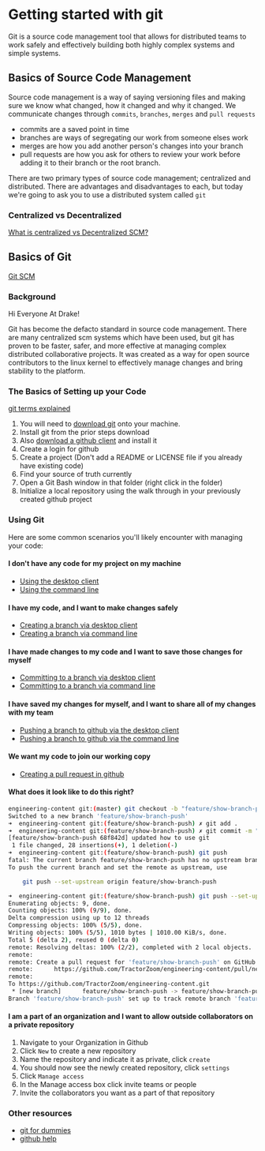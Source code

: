 # Getting started with git

Git is a source code management tool that allows for distributed teams to work safely and effectively building both highly complex systems and simple systems.

## Basics of Source Code Management

Source code management is a way of saying versioning files and making sure we know what changed, how it changed and why it changed.  We communicate changes through `commits`, `branches`, `merges` and `pull requests`

- commits are a saved point in time
- branches are ways of segregating our work from someone elses work
- merges are how you add another person's changes into your branch
- pull requests are how you ask for others to review your work before adding it to their branch or the root branch.

There are two primary types of source code management; centralized and distributed.  There are advantages and disadvantages to each, but today we're going to ask you to use a distributed system called `git`

### Centralized vs Decentralized 

[What is centralized vs Decentralized SCM?](https://medium.com/faun/centralized-vs-distributed-version-control-systems-a135091299f0)

## Basics of Git

[Git SCM](https://git-scm.com/about)

### Background

Hi Everyone At Drake!

Git has become the defacto standard in source code management.  There are many centralized scm systems which have been used, but git has proven to be faster, safer, and more effective at managing complex distributed collaborative projects.  It was created as a way for open source contributors to the linux kernel to effectively manage changes and bring stability to the platform.

### The Basics of Setting up your Code

[git terms explained](https://linuxacademy.com/blog/linux/git-terms-explained/)

1. You will need to [download git](https://git-scm.com/downloads) onto your machine.
1. Install git from the prior steps download
1. Also [download a github client](https://desktop.github.com/) and install it
1. Create a login for github
1. Create a project (Don't add a README or LICENSE file if you already have existing code)
1. Find your source of truth currently
1. Open a Git Bash window in that folder (right click in the folder)
1. Initialize a local repository using the walk through in your previously created github project

### Using Git

Here are some common scenarios you'll likely encounter with managing your code:

#### I don't have any code for my project on my machine

- [Using the desktop client](https://help.github.com/en/desktop/contributing-to-projects/cloning-and-forking-repositories-from-github-desktop)
- [Using the command line](https://help.github.com/en/github/creating-cloning-and-archiving-repositories/cloning-a-repository)

#### I have my code, and I want to make changes safely

- [Creating a branch via desktop client](https://help.github.com/en/desktop/contributing-to-projects/creating-a-branch-for-your-work)
- [Creating a branch via command line](https://git-scm.com/book/en/v2/Git-Branching-Basic-Branching-and-Merging)

#### I have made changes to my code and I want to save those changes for myself

- [Committing to a branch via desktop client](https://help.github.com/en/desktop/contributing-to-projects/committing-and-reviewing-changes-to-your-project)
- [Committing to a branch via command line](https://git-scm.com/docs/git-commit)

#### I have saved my changes for myself, and I want to share all of my changes with my team

- [Pushing a branch to github via the desktop client](https://help.github.com/en/desktop/contributing-to-projects/syncing-your-branch)
- [Pushing a branch to github via the command line](https://help.github.com/en/github/using-git/pushing-commits-to-a-remote-repository)

#### We want my code to join our working copy

- [Creating a pull request in github](https://help.github.com/en/desktop/contributing-to-projects/creating-a-pull-request)

#### What does it look like to do this right?

```bash
engineering-content git:(master) git checkout -b "feature/show-branch-push"
Switched to a new branch 'feature/show-branch-push'
➜  engineering-content git:(feature/show-branch-push) ✗ git add .
➜  engineering-content git:(feature/show-branch-push) ✗ git commit -m "updated how to use git"
[feature/show-branch-push 68f842d] updated how to use git
 1 file changed, 28 insertions(+), 1 deletion(-)
➜  engineering-content git:(feature/show-branch-push) git push
fatal: The current branch feature/show-branch-push has no upstream branch.
To push the current branch and set the remote as upstream, use

    git push --set-upstream origin feature/show-branch-push

➜  engineering-content git:(feature/show-branch-push) git push --set-upstream origin feature/show-branch-push
Enumerating objects: 9, done.
Counting objects: 100% (9/9), done.
Delta compression using up to 12 threads
Compressing objects: 100% (5/5), done.
Writing objects: 100% (5/5), 1010 bytes | 1010.00 KiB/s, done.
Total 5 (delta 2), reused 0 (delta 0)
remote: Resolving deltas: 100% (2/2), completed with 2 local objects.
remote:
remote: Create a pull request for 'feature/show-branch-push' on GitHub by visiting:
remote:      https://github.com/TractorZoom/engineering-content/pull/new/feature/show-branch-push
remote:
To https://github.com/TractorZoom/engineering-content.git
 * [new branch]      feature/show-branch-push -> feature/show-branch-push
Branch 'feature/show-branch-push' set up to track remote branch 'feature/show-branch-push' from 'origin'.
```

#### I am a part of an organization and I want to allow outside collaborators on a private repository

1. Navigate to your Organization in Github
1. Click `New` to create a new repository
1. Name the repository and indicate it as private, click `create`
1. You should now see the newly created repository, click `settings`
1. Click `Manage access`
1. In the Manage access box click invite teams or people
1. Invite the collaborators you want as a part of that repository

### Other resources

- [git for dummies](https://dev.to/doylecodes/git-for-dummies-1a2i)
- [github help](https://help.github.com/en)
